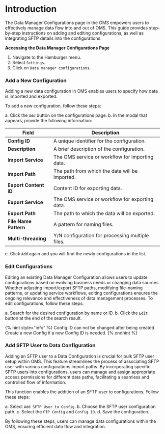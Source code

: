 # Introduction

The Data Manager Configurations page in the OMS empowers users to effectively manage data flow into and out of OMS. This guide provides step-by-step instructions on adding and editing configurations, as well as integrating SFTP details into the configurations.

**Accessing the Data Manager Configurations Page**

1. Navigate to the Hamburger menu.
2. Select `Settings`.
3. Click on `Data manager configurations`.

### Add a New Configuration

Adding a new data configuration in OMS enables users to specify how data is imported and exported. 

To add a new configuration, follow these steps:

   a. Click the `Add` button on the configurations page.
   b. In the modal that appears, provide the following information:

| Field               | Description                                         |
|---------------------|-----------------------------------------------------|
| **Config ID**       | A unique identifier for the configuration.           |
| **Description**     | A brief description of the configuration.            |
| **Import Service**  | The OMS service or workflow for importing data.     |
| **Import Path**     | The path from which the data will be imported.       |
| **Export Content ID**| Content ID for exporting data.                       |
| **Export Service**  | The OMS service or workflow for exporting data.     |
| **Export Path**     | The path to which the data will be exported.         |
| **File Name Pattern**| A pattern for naming files.                          |
| **Multi-threading** | Y/N configuration for processing multiple files.    |

c. Click `Add` again and you will find the newly configurations in the list.       

### Edit Configurations

Editing an existing Data Manager Configuration allows users to update configurations based on evolving business needs or changing data sources. Whether adjusting import/export SFTP paths, modifying file-naming patterns, or updating service workflows, editing configurations ensures the ongoing relevance and effectiveness of data management processes. 
To edit configurations, follow these steps:

   a. Search for the desired configuration by name or ID.
   b. Click the `Edit` button at the end of the search result.

{% hint style="info" %}
Config ID can not be changed after being created. Create a new Config if a new Config ID is needed. 
{% endhint %}

### Add SFTP User to Data Configuration

Adding an SFTP user to a Data Configuration is crucial for bulk SFTP user setup within OMS. This feature streamlines the process of associating SFTP user with various configurations import paths. By incorporating specific SFTP users into configurations, users can manage and assign appropriate access permissions for different data paths, facilitating a seamless and controlled flow of information. 

This function enables the addition of an SFTP user to configurations. Follow these steps:

   a. Select `Add SFTP User to Config`.
   b. Choose the SFTP user configuration path.
   c. Select the `FTP Config` and `Config ID`.
   d. Save the configuration.

By following these steps, users can manage data configurations within the OMS, ensuring efficient data flow and integration.
